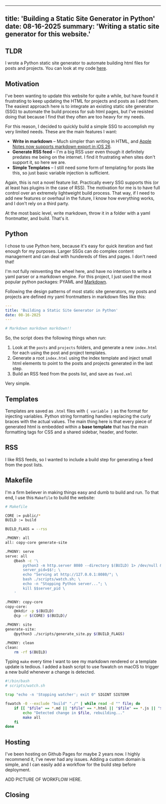 
---
title: 'Building a Static Site Generator in Python'
date: 08-16-2025
summary: 'Writing a static site generator for this website.'
---

## TLDR

I wrote a Python static site generator to automate building html files for posts and projects. You can look at my code [here](https://github.com/srburk/samburkhard.com).

## Motivation

I've been wanting to update this website for quite a while, but have found it frustrating to keep updating the HTML for projects and posts as I add them. The easiest approach here is to integrate an existing static site generator (SSG) to automate the build process for sub html pages, but I've resisted doing that because I find that they often are too heavy for my needs.

For this reason, I decided to quickly build a simple SSG to accomplish my very limited needs. These are the main features I want:

* **Write in markdown** – Much simpler than writing in HTML, and [Apple Notes now supports markdown export in iOS 26](https://daringfireball.net/linked/2025/06/04/apple-notes-markdown). 
* **Generate RSS feed** – I'm a big RSS user even though it definitely predates me being on the internet. I find it frustrating when sites don't support it, so here we are.
* **Simple Templates** – I still need some form of templating for posts like this, so just basic variable injection is sufficient.

Again, this is not a novel feature list. Practically every SSG supports this (or at least has plugins in the case of RSS). The motivation for me is to have full control over an extremely lightweight build process. That way, if I need to add new features or overhaul in the future, I know how everything works, and I don't rely on a third party.

At the most basic level, write markdown, throw it in a folder with a yaml frontmatter, and build. That's it.

## Python

I chose to use Python here, because it's easy for quick iteration and fast enough for my purposes. Larger SSGs can do complex content management and can deal with hundereds of files and pages. I don't need that!

I'm not fully reinventing the wheel here, and have no intention to write a yaml parser or a markdown engine. For this project, I just used the most popular python packages: PYAML and [Markdown](https://pypi.org/project/Markdown/).

Following the design patterns of most static site generators, my posts and projects are defined my yaml frontmatters in markdown files like this:

```yaml
---
title: 'Building a Static Site Generator in Python'
date: 08-16-2025
---

# Markdown markdown markdown!!
```

So, the script does the following things when run:

1. Look at the `posts` and `projects` folders, and generate a new `index.html` for each using the post and project templates.
2. Generate a root `index.html` using the index template and inject small html elements to point to the posts and projects generated in the last step.
3. Build an RSS feed from the posts list, and save as `feed.xml`

Very simple.

## Templates

Templates are saved as `.html` files with `{ variable }` as the format for injecting variables. Python string formatting handles replacing the curly braces with the actual values. The main thing here is that every piece of generated html is embedded within a **base template** that has the main formatting tags for CSS and a shared sidebar, header, and footer.

## RSS

I like RSS feeds, so I wanted to include a build step for generating a feed from the post lists.

## Makefile

I'm a firm believer in making things easy and dumb to build and run. To that end, I use this `Makefile` to build the website:

```bash
# Makefile

CORE := public/*
BUILD := build

BUILD_FLAGS = --rss

.PHONY: all
all: copy-core generate-site

.PHONY: serve
serve: all
	@bash -c '\
		python3 -m http.server 8080 --directory $(BUILD) 1> /dev/null & \
		server_pid=$$!; \
		echo "Serving at http://127.0.0.1:8080/"; \
		bash ./scripts/watch.sh; \
		echo -n "Stopping Python server..."; \
		kill $$server_pid \
	'

.PHONY: copy-core
copy-core:
	@mkdir -p $(BUILD)
	@cp -r $(CORE) $(BUILD)/

.PHONY: site
generate-site:
	@python3 ./scripts/generate_site.py $(BUILD_FLAGS)

.PHONY: clean
clean:
	rm -rf $(BUILD)
```

Typing `make` every time I want to see my markdown rendered or a template update is tedious. I added a bash script to use fswatch on macOS to trigger a new build whenever a change is detected. 

```bash
#!/bin/bash
# scripts/watch.sh

trap "echo -n 'Stopping watcher'; exit 0" SIGINT SIGTERM

fswatch -0 --exclude "build" "./" | while read -d "" file; do
    if [[ "$file" == *.md || "$file" == *.html || "$file" == *.js || "$file" == *.css ]]; then
        echo "Detected change in $file, rebuilding..."
        make all
    fi
done
```

## Hosting

I've been hosting on Github Pages for maybe 2 years now. I highly recommend it, I've never had any issues. Adding a custom domain is simple, and I can easily add a workflow for the build step before deployment.

ADD PICTURE OF WORKFLOW HERE.

## Closing


